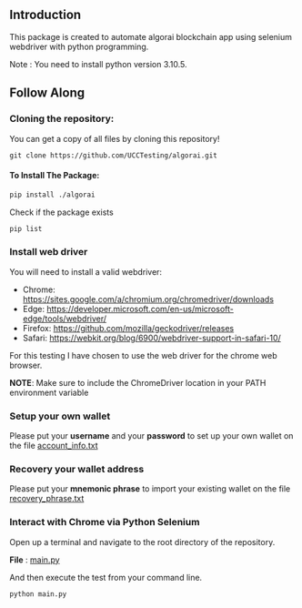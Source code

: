 
## Introduction
This package is created to automate algorai blockchain app using selenium webdriver with python programming. 

Note : You need to install python version 3.10.5.

## Follow Along
### Cloning the repository:

You can get a copy of all files by cloning this repository!

```shell
git clone https://github.com/UCCTesting/algorai.git
```

#### To Install The Package:

```sh
pip install ./algorai
```

Check if the package exists
```sh
pip list
```

### Install web driver

You will need to install a valid webdriver:

* Chrome:	https://sites.google.com/a/chromium.org/chromedriver/downloads
* Edge:	https://developer.microsoft.com/en-us/microsoft-edge/tools/webdriver/
* Firefox:	https://github.com/mozilla/geckodriver/releases
* Safari:	https://webkit.org/blog/6900/webdriver-support-in-safari-10/

For this testing I have chosen to use the web driver for the chrome web browser.

**NOTE**: Make sure to include the ChromeDriver location in your PATH environment variable

### Setup your own wallet
Please put your **username** and your **password** to set up your own wallet on the file [account_info.txt](https://github.com/UCCTesting/algorai/blob/main/algosigner_setup/account_info.txt)

### Recovery your wallet address
Please put your **mnemonic phrase** to import your existing wallet on the file [recovery_phrase.txt](https://github.com/UCCTesting/algorai/blob/main/algosigner_setup/recovery_phrase.txt)

### Interact with Chrome via Python Selenium

Open up a terminal and navigate to the root directory of the repository. 

**File** : [main.py](https://github.com/UCCTesting/algorai/blob/main/main.py)

And then execute the test from your command line.

```shell
python main.py
```
